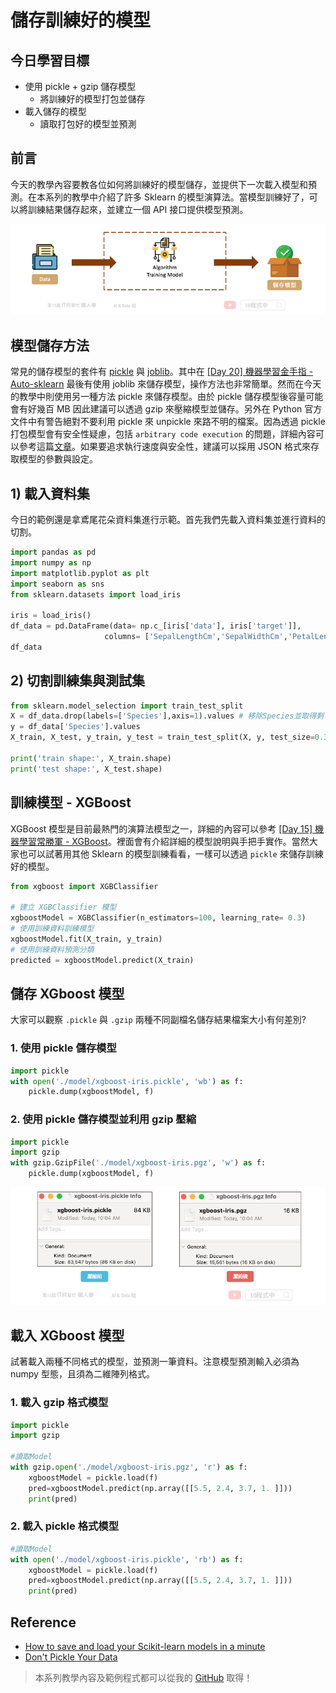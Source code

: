# 儲存訓練好的模型

## 今日學習目標
- 使用 pickle + gzip 儲存模型
    - 將訓練好的模型打包並儲存
- 載入儲存的模型
    - 讀取打包好的模型並預測


## 前言
今天的教學內容要教各位如何將訓練好的模型儲存，並提供下一次載入模型和預測。在本系列的教學中介紹了許多 Sklearn 的模型演算法。當模型訓練好了，可以將訓練結果儲存起來，並建立一個 API 接口提供模型預測。

![](./image/img28-1.png)

## 模型儲存方法
常見的儲存模型的套件有 [pickle](https://docs.python.org/3/library/pickle.html) 與 [joblib](https://joblib.readthedocs.io/en/latest/)。其中在 [[Day 20] 機器學習金手指 - Auto-sklearn](https://ithelp.ithome.com.tw/articles/10276333) 最後有使用 joblib 來儲存模型，操作方法也非常簡單。然而在今天的教學中則使用另一種方法 pickle 來儲存模型。由於 pickle 儲存模型後容量可能會有好幾百 MB 因此建議可以透過 gzip 來壓縮模型並儲存。另外在 Python 官方文件中有警告絕對不要利用 pickle 來 unpickle 來路不明的檔案。因為透過 pickle 打包模型會有安全性疑慮，包括 `arbitrary code execution` 的問題，詳細內容可以參考這篇[文章](http://www.benfrederickson.com/dont-pickle-your-data/)。如果要追求執行速度與安全性，建議可以採用 JSON 格式來存取模型的參數與設定。


## 1) 載入資料集
今日的範例還是拿鳶尾花朵資料集進行示範。首先我們先載入資料集並進行資料的切割。

```py
import pandas as pd
import numpy as np
import matplotlib.pyplot as plt
import seaborn as sns
from sklearn.datasets import load_iris

iris = load_iris()
df_data = pd.DataFrame(data= np.c_[iris['data'], iris['target']],
                     columns= ['SepalLengthCm','SepalWidthCm','PetalLengthCm','PetalWidthCm','Species'])
df_data
```

## 2) 切割訓練集與測試集
```py
from sklearn.model_selection import train_test_split
X = df_data.drop(labels=['Species'],axis=1).values # 移除Species並取得剩下欄位資料
y = df_data['Species'].values
X_train, X_test, y_train, y_test = train_test_split(X, y, test_size=0.3, random_state=42, stratify=y)

print('train shape:', X_train.shape)
print('test shape:', X_test.shape)
```

## 訓練模型 - XGBoost
XGBoost 模型是目前最熱門的演算法模型之一，詳細的內容可以參考 [[Day 15] 機器學習常勝軍 - XGBoost](https://ithelp.ithome.com.tw/articles/10273094)。裡面會有介紹詳細的模型說明與手把手實作。當然大家也可以試著用其他 Sklearn 的模型訓練看看，一樣可以透過 `pickle` 來儲存訓練好的模型。

```py
from xgboost import XGBClassifier

# 建立 XGBClassifier 模型
xgboostModel = XGBClassifier(n_estimators=100, learning_rate= 0.3)
# 使用訓練資料訓練模型
xgboostModel.fit(X_train, y_train)
# 使用訓練資料預測分類
predicted = xgboostModel.predict(X_train)
```

## 儲存 XGboost 模型
大家可以觀察 `.pickle` 與 `.gzip` 兩種不同副檔名儲存結果檔案大小有何差別?

### 1. 使用 pickle 儲存模型

```py
import pickle
with open('./model/xgboost-iris.pickle', 'wb') as f:
    pickle.dump(xgboostModel, f)
```

### 2. 使用 pickle 儲存模型並利用 gzip 壓縮

```py
import pickle
import gzip
with gzip.GzipFile('./model/xgboost-iris.pgz', 'w') as f:
    pickle.dump(xgboostModel, f)
```

![](./image/img28-2.png)

## 載入 XGboost 模型
試著載入兩種不同格式的模型，並預測一筆資料。注意模型預測輸入必須為 numpy 型態，且須為二維陣列格式。

### 1. 載入 gzip 格式模型

```py
import pickle
import gzip

#讀取Model
with gzip.open('./model/xgboost-iris.pgz', 'r') as f:
    xgboostModel = pickle.load(f)
    pred=xgboostModel.predict(np.array([[5.5, 2.4, 3.7, 1. ]]))
    print(pred)
```

### 2. 載入 pickle 格式模型

```py
#讀取Model
with open('./model/xgboost-iris.pickle', 'rb') as f:
    xgboostModel = pickle.load(f)
    pred=xgboostModel.predict(np.array([[5.5, 2.4, 3.7, 1. ]]))
    print(pred)
```


## Reference
- [How to save and load your Scikit-learn models in a minute](https://medium.com/analytics-vidhya/save-and-load-your-scikit-learn-models-in-a-minute-21c91a961e9b)
- [Don't Pickle Your Data](http://www.benfrederickson.com/dont-pickle-your-data/)

> 本系列教學內容及範例程式都可以從我的 [GitHub](https://github.com/andy6804tw/2021-13th-ironman) 取得！